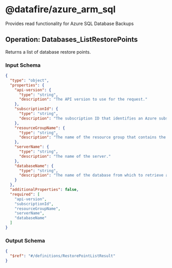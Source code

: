 # @datafire/azure_arm_sql
Provides read functionality for Azure SQL Database Backups

## Operation: Databases_ListRestorePoints
Returns a list of database restore points.

### Input Schema
```json
{
  "type": "object",
  "properties": {
    "api-version": {
      "type": "string",
      "description": "The API version to use for the request."
    },
    "subscriptionId": {
      "type": "string",
      "description": "The subscription ID that identifies an Azure subscription."
    },
    "resourceGroupName": {
      "type": "string",
      "description": "The name of the resource group that contains the resource. You can obtain this value from the Azure Resource Manager API or the portal."
    },
    "serverName": {
      "type": "string",
      "description": "The name of the server."
    },
    "databaseName": {
      "type": "string",
      "description": "The name of the database from which to retrieve available restore points."
    }
  },
  "additionalProperties": false,
  "required": [
    "api-version",
    "subscriptionId",
    "resourceGroupName",
    "serverName",
    "databaseName"
  ]
}
```
### Output Schema
```json
{
  "$ref": "#/definitions/RestorePointListResult"
}
```
